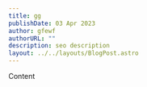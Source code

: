 ```yaml
---
title: gg
publishDate: 03 Apr 2023
author: gfewf
authorURL: ""
description: seo description
layout: ../../layouts/BlogPost.astro
---
```

Content